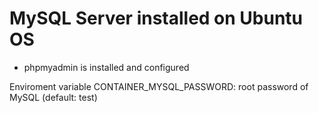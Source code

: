 # MySQL Server installed on Ubuntu OS

- phpmyadmin is installed and configured

Enviroment variable
CONTAINER_MYSQL_PASSWORD: root password of MySQL (default: test)
